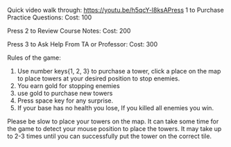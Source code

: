 Quick video walk through:
https://youtu.be/h5qcY-l8ksAPress 1 to Purchase Practice Questions: Cost: 100

Press 2 to Review Course Notes: Cost: 200

Press 3 to Ask Help From TA or Professor: Cost: 300

Rules of the game: 
1. Use number keys{1, 2, 3} to purchase a tower, click a place on the map to place towers at your desired position to stop enemies.
2. You earn gold for stopping enemies
3. use gold to purchase new towers
4. Press space key for any surprise.
5. If your base has no health you lose,  If you killed all enemies you win.

Please be slow to place your towers on the map. It can take some time for the game to detect your mouse position to place the towers. It may take up to 2-3 times until you can successfully put the tower on the correct tile.
